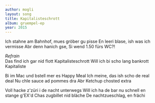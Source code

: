 ```yaml
---
author: mogli
layout: song
title: Kapitalisteschrott
album: gruempel-ep
year: 2015
---
```


Ich stahne am Bahnhof, mues gröber gu pisse
En leeri blase, ish was ich vermisse
Abr denn hanich gse,
Si wend 1.50 fürs WC?!

*Refrain*  
Das find ich gar nid flott
Kapitalisteschrott
Will ich bi scho lang bankrott
Kapitaliste

Bi im Mac und bstell mer es Happy Meal
Ich meine, das ish scho de real deal
Nu chle sauce ad pommes dra
Abr Ketchup chosted extra

Voll hacke z'züri i de nacht unterwegs
Will ich ha de bar nu schnell en stange g'EX'd
Chas zugbillet nid bläche
De nachtzueschlag, en frächi


